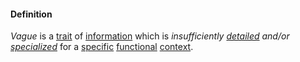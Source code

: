 #### Definition

*Vague* is a [trait](https://github.com/gcassel/Modular-Organization-Terminology/blob/master/terms/trait.md) of [information](https://github.com/gcassel/Modular-Organization-Terminology/blob/master/terms/information.md) which is *insufficiently [detailed](https://github.com/gcassel/Modular-Organization-Terminology/blob/master/terms/detail.md) and/or [specialized](https://github.com/gcassel/Modular-Organization-Terminology/blob/master/terms/specialize.md)* for a [specific](https://github.com/gcassel/Modular-Organization-Terminology/blob/master/terms/specific.md) [functional](https://github.com/gcassel/Modular-Organization-Terminology/blob/master/terms/function.md) [context](https://github.com/gcassel/Modular-Organization-Terminology/blob/master/terms/context.md).
